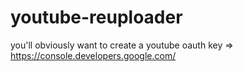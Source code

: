 # youtube-reuploader
you'll obviously want to create a youtube oauth key => https://console.developers.google.com/
